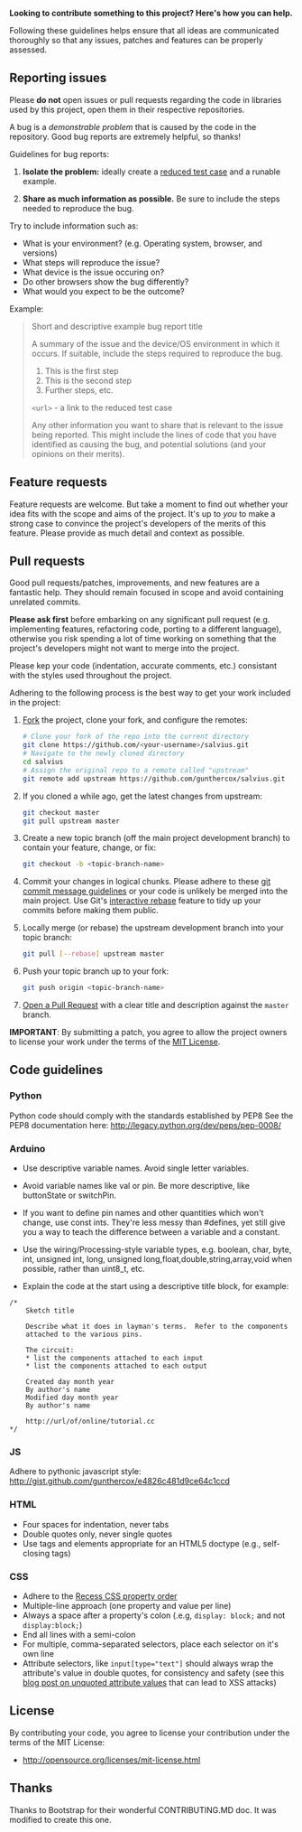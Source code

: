 **Looking to contribute something to this project? Here's how you can help.**

Following these guidelines helps ensure that all ideas are communicated
thoroughly so that any issues, patches and features can be properly assessed.


## Reporting issues

Please **do not** open issues or pull requests regarding the code in
libraries used by this project, open them in their respective repositories.

A bug is a _demonstrable problem_ that is caused by the code in the repository.
Good bug reports are extremely helpful, so thanks!

Guidelines for bug reports:

1. **Isolate the problem:** ideally create a [reduced test
   case](http://css-tricks.com/6263-reduced-test-cases/) and a runable example.

2. **Share as much information as possible.** Be sure to include the steps needed to reproduce the bug.


Try to include information such as:
- What is your environment? (e.g. Operating system, browser, and versions)
- What steps will reproduce the issue?
- What device is the issue occuring on?
- Do other browsers show the bug differently?
- What would you expect to be the outcome?

Example:

> Short and descriptive example bug report title
>
> A summary of the issue and the device/OS environment in which it occurs. If
> suitable, include the steps required to reproduce the bug.
>
> 1. This is the first step
> 2. This is the second step
> 3. Further steps, etc.
>
> `<url>` - a link to the reduced test case
>
> Any other information you want to share that is relevant to the issue being
> reported. This might include the lines of code that you have identified as
> causing the bug, and potential solutions (and your opinions on their
> merits).


## Feature requests

Feature requests are welcome. But take a moment to find out whether your idea
fits with the scope and aims of the project. It's up to *you* to make a strong
case to convince the project's developers of the merits of this feature. Please
provide as much detail and context as possible.


## Pull requests

Good pull requests/patches, improvements, and new features are a fantastic
help. They should remain focused in scope and avoid containing unrelated
commits.

**Please ask first** before embarking on any significant pull request (e.g.
implementing features, refactoring code, porting to a different language),
otherwise you risk spending a lot of time working on something that the
project's developers might not want to merge into the project.

Please kep your code (indentation, accurate comments, etc.) consistant with
the styles used throughout the project.

Adhering to the following process is the best way to get your work
included in the project:

1. [Fork](http://help.github.com/fork-a-repo/) the project, clone your fork,
   and configure the remotes:

   ```bash
   # Clone your fork of the repo into the current directory
   git clone https://github.com/<your-username>/salvius.git
   # Navigate to the newly cloned directory
   cd salvius
   # Assign the original repo to a remote called "upstream"
   git remote add upstream https://github.com/gunthercox/salvius.git
   ```

2. If you cloned a while ago, get the latest changes from upstream:

   ```bash
   git checkout master
   git pull upstream master
   ```

3. Create a new topic branch (off the main project development branch) to
   contain your feature, change, or fix:

   ```bash
   git checkout -b <topic-branch-name>
   ```

4. Commit your changes in logical chunks. Please adhere to these [git commit
   message guidelines](http://tbaggery.com/2008/04/19/a-note-about-git-commit-messages.html)
   or your code is unlikely be merged into the main project. Use Git's
   [interactive rebase](https://help.github.com/articles/interactive-rebase)
   feature to tidy up your commits before making them public.

5. Locally merge (or rebase) the upstream development branch into your topic branch:

   ```bash
   git pull [--rebase] upstream master
   ```

6. Push your topic branch up to your fork:

   ```bash
   git push origin <topic-branch-name>
   ```

7. [Open a Pull Request](https://help.github.com/articles/using-pull-requests/)
    with a clear title and description against the `master` branch.

**IMPORTANT**: By submitting a patch, you agree to allow the project owners to
license your work under the terms of the [MIT License](LICENSE.md).


## Code guidelines

### Python

Python code should comply with the standards established by PEP8
See the PEP8 documentation here:
http://legacy.python.org/dev/peps/pep-0008/

### Arduino

- Use descriptive variable names. Avoid single letter variables.
- Avoid variable names like val or pin. Be more descriptive, like buttonState or switchPin.
- If you want to define pin names and other quantities which won't change, use const ints. They're less messy than #defines, yet still give you a way to teach the difference between a variable and a constant.
- Use the wiring/Processing-style variable types, e.g. boolean, char, byte, int, unsigned int, long, unsigned long,float,double,string,array,void when possible, rather than uint8_t, etc. 

- Explain the code at the start using a descriptive title block, for example:
```
/*
	Sketch title

	Describe what it does in layman's terms.  Refer to the components
	attached to the various pins.

	The circuit:
	* list the components attached to each input
	* list the components attached to each output

	Created day month year
	By author's name
	Modified day month year
	By author's name

	http://url/of/online/tutorial.cc
*/
```

### JS

Adhere to pythonic javascript style:
http://gist.github.com/gunthercox/e4826c481d9ce64c1ccd


### HTML

- Four spaces for indentation, never tabs
- Double quotes only, never single quotes
- Use tags and elements appropriate for an HTML5 doctype (e.g., self-closing tags)

### CSS

- Adhere to the [Recess CSS property order](http://markdotto.com/2011/11/29/css-property-order/)
- Multiple-line approach (one property and value per line)
- Always a space after a property's colon (.e.g, `display: block;` and not `display:block;`)
- End all lines with a semi-colon
- For multiple, comma-separated selectors, place each selector on it's own line
- Attribute selectors, like `input[type="text"]` should always wrap the attribute's value in double quotes, for consistency and safety (see this [blog post on unquoted attribute values](http://mathiasbynens.be/notes/unquoted-attribute-values) that can lead to XSS attacks)


## License

By contributing your code, you agree to license your contribution under the terms of the MIT License:
- http://opensource.org/licenses/mit-license.html


## Thanks

Thanks to Bootstrap for their wonderful CONTRIBUTING.MD doc.
It was modified to create this one.

